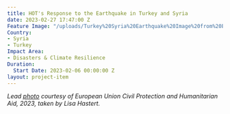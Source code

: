 ```yaml
---
title: HOT's Response to the Earthquake in Turkey and Syria
date: 2023-02-27 17:47:00 Z
Feature Image: "/uploads/Turkey%20Syria%20Earthquake%20Image%20from%20EU%20B.jpeg"
Country:
- Syria
- Turkey
Impact Area:
- Disasters & Climate Resilience
Duration:
  Start Date: 2023-02-06 00:00:00 Z
layout: project-item
---
```


*Lead [photo](https://www.flickr.com/photos/eu_echo/52680675698/in/album-72177720305858312/) courtesy of European Union Civil Protection and Humanitarian Aid, 2023, taken by Lisa Hastert.*

<script src="https://stories.hotosm.org/turkey_syria_eq_response_p-er-page/embed.js"></script>